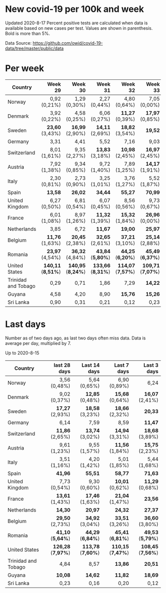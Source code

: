 # New covid-19 per 100k and week
Updated 2020-8-17
Percent positive tests are calculated when data is available based on new cases per test.  Values are shown in parenthesis.  Bold is more than 5%.

Data Source: https://github.com/owid/covid-19-data/tree/master/public/data

# Per week
|Country|Week 29|Week 30|Week 31|Week 32|Week 33|Week 34|
| --- | --: | --: | --: | --: | --: | --: |
|Norway|0,92 (0,21%) |1,29 (0,30%) |2,27 (0,44%) |4,80 (0,64%) |7,05 (0,00%) |0,00 |
|Denmark|3,92 (0,22%) |4,58 (0,25%) |6,06 (0,27%) |**11,27** (0,39%) |**17,97** (0,85%) |0,00 |
|Sweden|**23,60** (3,43%) |**16,99** (2,90%) |**14,11** (2,69%) |**18,82** (3,54%) |**19,52** |0,00 |
|Germany|3,31 |4,41 |5,52 |7,16 |9,03 |0,00 |
|Switzerland|8,01 (1,61%) |9,35 (2,27%) |**13,83** (3,18%) |**10,98** (2,45%) |**16,97** (2,45%) |0,00 |
|Austria|7,92 (1,38%) |9,34 (0,85%) |9,72 (1,40%) |7,89 (1,25%) |**14,17** (1,91%) |0,00 |
|Italy|2,30 (0,81%) |2,73 (0,90%) |3,25 (1,01%) |3,76 (1,27%) |5,52 (1,87%) |0,00 |
|Spain|**13,58** |**26,02** |**34,44** |**55,27** |**70,99** |0,00 |
|United Kingdom|6,27 (0,50%) |6,81 (0,54%) |6,07 (0,45%) |8,56 (0,56%) |9,73 (0,67%) |0,00 |
|France|6,01 (1,08%) |8,97 (1,26%) |**11,32** (1,39%) |**15,32** (1,84%) |**26,96** (0,00%) |0,00 |
|Netherlands|3,85 |6,72 |**11,67** |**19,00** |**25,97** |0,00 |
|Belgium|**11,76** (1,63%) |**20,45** (2,38%) |**32,65** (2,61%) |**37,21** (3,10%) |**25,14** (2,88%) |0,00 |
|Romania|**23,97** (4,54%) |**36,32** (4,84%) |**43,84** (**5,80%**) |**44,25** (**6,20%**) |**45,49** (**6,37%**) |0,00 |
|United States|**140,11** (**8,51%**) |**140,95** (**8,24%**) |**133,66** (**8,31%**) |**114,07** (**7,57%**) |**109,71** (**7,07%**) |0,00 |
|Trinidad and Tobago|0,29 |0,71 |1,86 |7,29 |**14,22** |0,00 |
|Guyana|4,58 |4,20 |8,90 |**15,76** |**15,26** |0,00 |
|Sri Lanka|0,90 |0,31 |0,21 |0,12 |0,23 |0,00 |

# Last days
Number as of two days ago, as last two days often miss data.  Data is average per day, multiplied by 7.

Up to 2020-8-15

|Country|last 28 days|Last 14 days|Last 7 days|Last 3 days|
| --- | --: | --: | --: | --: |
|Norway|3,56 (0,48%)|5,64 (0,65%)|6,90 (0,89%)|6,24|
|Denmark|9,02 (0,37%)|**12,85** (0,48%)|**15,68** (0,64%)|**16,07** (2,41%)|
|Sweden|**17,27** (2,93%)|**18,58** (3,23%)|**18,66** (2,32%)|**20,33**|
|Germany|6,14|7,59|8,59|**11,47**|
|Switzerland|**11,86** (2,65%)|**13,74** (3,02%)|**14,94** (3,31%)|**18,68** (3,89%)|
|Austria|9,61 (1,23%)|9,55 (1,57%)|**11,56** (1,84%)|**15,75** (2,23%)|
|Italy|3,51 (1,16%)|4,20 (1,42%)|5,01 (1,85%)|5,44 (1,68%)|
|Spain|**41,96**|**55,51**|**58,77**|**71,63**|
|United Kingdom|7,73 (0,54%)|9,30 (0,60%)|**10,01** (0,62%)|**11,29** (0,68%)|
|France|**13,61** (1,43%)|**17,46** (1,63%)|**21,04** (1,47%)|**23,56**|
|Netherlands|**14,30**|**20,97**|**24,32**|**27,37**|
|Belgium|**29,50** (2,73%)|**34,92** (3,04%)|**33,51** (3,26%)|**36,60** (3,80%)|
|Romania|**41,10** (**5,64%**)|**44,29** (**6,84%**)|**45,41** (**6,81%**)|**49,53** (**5,79%**)|
|United States|**126,28** (**7,97%**)|**113,78** (**7,60%**)|**110,15** (**7,47%**)|**108,45** (**7,56%**)|
|Trinidad and Tobago|4,84|8,57|**13,86**|**20,51**|
|Guyana|**10,08**|**14,62**|**11,82**|**18,69**|
|Sri Lanka|0,23|0,16|0,20|0,12|
